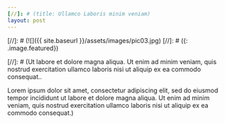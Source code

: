 ```yaml
---
[//]: # (title: Ullamco Laboris minim veniam)
layout: post
---
```


[//]: # (![]({{ site.baseurl }}/assets/images/pic03.jpg)
[//]: # ({: .image.featured})

[//]: # (Ut labore et dolore magna aliqua. Ut enim ad minim veniam, quis nostrud exercitation ullamco laboris nisi ut aliquip ex ea commodo consequat..

Lorem ipsum dolor sit amet, consectetur adipiscing elit, sed do eiusmod tempor incididunt ut labore et dolore magna aliqua. Ut enim ad minim veniam, quis nostrud exercitation ullamco laboris nisi ut aliquip ex ea commodo consequat.)
